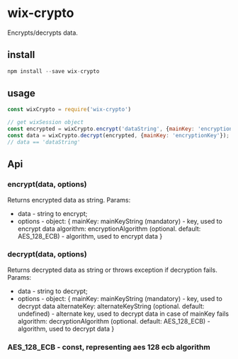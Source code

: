 # wix-crypto

Encrypts/decrypts data.

## install

```js
npm install --save wix-crypto
```

## usage

```js
const wixCrypto = require('wix-crypto')

// get wixSession object
const encrypted = wixCrypto.encrypt('dataString', {mainKey: 'encryptionKey'});
const data = wixCrypto.decrypt(encrypted, {mainKey: 'encryptionKey'});
// data == 'dataString'
```

## Api

### encrypt(data, options)
Returns encrypted data as string. Params:
 - data - string to encrypt;
 - options - object:
 {
    mainKey: mainKeyString (mandatory) - key, used to encrypt data
    algorithm: encryptionAlgorithm (optional. default: AES_128_ECB) - algorithm, used to encrypt data
 }

### decrypt(data, options)
Returns decrypted data as string or throws exception if decryption fails. Params:
  - data - string to decrypt;
  - options - object:
  {
    mainKey: mainKeyString (mandatory) - key, used to decrypt data
    alternateKey: alternateKeyString (optional. default: undefined) - alternate key, used to decrypt data in case of
        mainKey fails
    algorithm: decryptionAlgorithm (optional. default: AES_128_ECB) - algorithm, used to decrypt data
  }

### AES_128_ECB - const, representing aes 128 ecb algorithm
